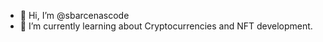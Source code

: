 - 👋 Hi, I’m @sbarcenascode
- 🌱 I’m currently learning about Cryptocurrencies and NFT development. 

<!---
sbarcenascode/sbarcenascode is a ✨ special ✨ repository because its `README.md` (this file) appears on your GitHub profile.
You can click the Preview link to take a look at your changes.
--->
